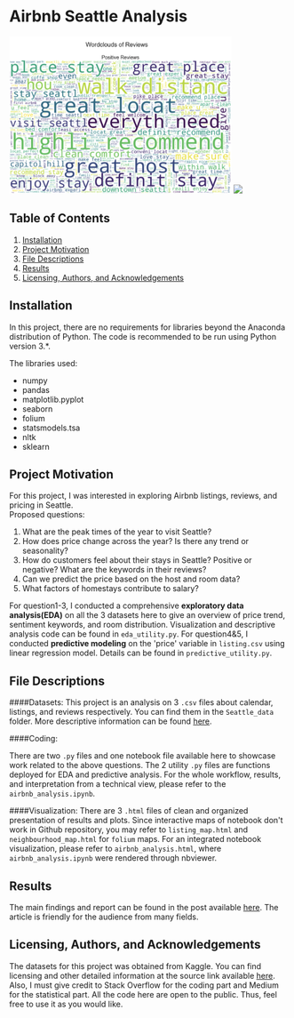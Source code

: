 # Airbnb Seattle Analysis
<img src='wordcloud.png' width="400"> <img src="map.png" width="400">

## Table of Contents
1. [Installation](#installation)
2. [Project Motivation](#motivation)
3. [File Descriptions](#files)
4. [Results](#results)
5. [Licensing, Authors, and Acknowledgements](#licensing)

## Installation
In this project, there are no requirements for libraries beyond the Anaconda distribution of Python.
The code is recommended to be run using Python version 3.*.

The libraries used:<br>
* numpy<br>
* pandas<br>
* matplotlib.pyplot<br>
* seaborn<br>
* folium<br>
* statsmodels.tsa<br>
* nltk<br>
* sklearn

## Project Motivation<a name="motivation"></a>
For this project, I was interested in exploring Airbnb listings, reviews, and pricing in Seattle.  
Proposed questions:
1. What are the peak times of the year to visit Seattle?
2. How does price change across the year? Is there any trend or seasonality?
3. How do customers feel about their stays in Seattle? Positive or negative? What are the keywords in their reviews?
4. Can we predict the price based on the host and room data?
5. What factors of homestays contribute to salary?

For question1-3, I conducted a comprehensive **exploratory data analysis(EDA)** on all the 3 datasets here to give an overview of price trend, sentiment keywords, and room distribution.
Visualization and descriptive analysis code can be found in `eda_utility.py`.
For question4&5, I conducted **predictive modeling** on the 'price' variable in `listing.csv` using linear regression model. Details can be found in `predictive_utility.py`.

## File Descriptions<a name="files"></a>
####Datasets:
This project is an analysis on 3 `.csv` files about calendar, listings, and reviews respectively. You can find them in the `Seattle_data` folder. 
More descriptive information can be found [here](https://www.kaggle.com/airbnb/seattle?select=calendar.csv).

####Coding:

There are two `.py` files and one notebook file available here to showcase work related to the above questions. The 2 utility `.py` files are functions deployed for EDA and predictive analysis.
For the whole workflow, results, and interpretation from a technical view, please refer to the `airbnb_analysis.ipynb`.

####Visualization:
There are 3 `.html` files of clean and organized presentation of results and plots. Since interactive maps of notebook don't work in Github repository, you may refer to `listing_map.html` and `neighbourhood_map.html`
for `folium` maps. For an integrated notebook visualization, please refer to `airbnb_analysis.html`, where `airbnb_analysis.ipynb` were rendered through nbviewer.

## Results
The main findings and report can be found in the post available [here](https://medium.com/@slwang0507/how-do-customers-feel-about-their-stay-in-seattle-with-airbnb-20f41ec00223).
The article is friendly for the audience from many fields.

## Licensing, Authors, and Acknowledgements<a name="licensing"></a>
The datasets for this project was obtained from Kaggle. You can find licensing and other detailed information at the source link available [here](https://www.kaggle.com/airbnb/seattle?select=calendar.csv).
Also, I must give credit to Stack Overflow for the coding part and Medium for the statistical part. 
All the code here are open to the public. Thus, feel free to use it as you would like.
